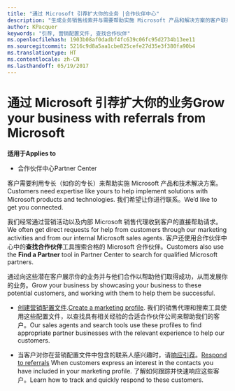 ```yaml
---
title: "通过 Microsoft 引荐扩大你的业务 |合作伙伴中心"
description: "生成业务销售线索并与需要帮助实施 Microsoft 产品和解决方案的客户联系。"
author: KPacquer
keywords: "引荐, 营销配置文件, 查找合作伙伴"
ms.openlocfilehash: 1903b08af0dadbf4fc639c06fc95d2734b13ee11
ms.sourcegitcommit: 5216c9d8a5aa1cbe825cefe27d35e3f380fa90b4
ms.translationtype: HT
ms.contentlocale: zh-CN
ms.lasthandoff: 05/19/2017
---
```

# <a name="grow-your-business-with-referrals-from-microsoft"></a><span data-ttu-id="30823-104">通过 Microsoft 引荐扩大你的业务</span><span class="sxs-lookup"><span data-stu-id="30823-104">Grow your business with referrals from Microsoft</span></span>

**<span data-ttu-id="30823-105">适用于</span><span class="sxs-lookup"><span data-stu-id="30823-105">Applies to</span></span>**

-  <span data-ttu-id="30823-106">合作伙伴中心</span><span class="sxs-lookup"><span data-stu-id="30823-106">Partner Center</span></span>

<span data-ttu-id="30823-107">客户需要利用专长（如你的专长）来帮助实施 Microsoft 产品和技术解决方案。</span><span class="sxs-lookup"><span data-stu-id="30823-107">Customers need expertise like yours to help implement solutions with Microsoft products and technologies.</span></span> <span data-ttu-id="30823-108">我们希望让你进行联系。</span><span class="sxs-lookup"><span data-stu-id="30823-108">We’d like to get you connected.</span></span>

<span data-ttu-id="30823-109">我们经常通过营销活动以及内部 Microsoft 销售代理收到客户的直接帮助请求。</span><span class="sxs-lookup"><span data-stu-id="30823-109">We often get direct requests for help from customers through our marketing activities and from our internal Microsoft sales agents.</span></span> <span data-ttu-id="30823-110">客户还使用合作伙伴中心中的**查找合作伙伴**工具搜索合格的 Microsoft 合作伙伴。</span><span class="sxs-lookup"><span data-stu-id="30823-110">Customers also use the **Find a Partner** tool in Partner Center to search for qualified Microsoft partners.</span></span> 

<span data-ttu-id="30823-111">通过向这些潜在客户展示你的业务并与他们合作以帮助他们取得成功，从而发展你的业务。</span><span class="sxs-lookup"><span data-stu-id="30823-111">Grow your business by showcasing your business to these potential customers, and working with them to help them be successful.</span></span>

*  <span data-ttu-id="30823-112">[创建营销配置文件](create-a-marketing-profile.md).</span><span class="sxs-lookup"><span data-stu-id="30823-112">[Create a marketing profile](create-a-marketing-profile.md).</span></span> <span data-ttu-id="30823-113">我们的销售代理和搜索工具使用这些配置文件，以查找具有相关经验的合适合作伙伴公司来帮助我们的客户。</span><span class="sxs-lookup"><span data-stu-id="30823-113">Our sales agents and search tools use these profiles to find appropriate partner businesses with the relevant experience to help our customers.</span></span>

*  <span data-ttu-id="30823-114">当客户对你在营销配置文件中包含的联系人感兴趣时，请[响应引荐](responding-to-referrals.md)。</span><span class="sxs-lookup"><span data-stu-id="30823-114">[Respond to referrals](responding-to-referrals.md) When customers express an interest in the contacts you have included in your marketing profile.</span></span> <span data-ttu-id="30823-115">了解如何跟踪并快速响应这些客户。</span><span class="sxs-lookup"><span data-stu-id="30823-115">Learn how to track and quickly respond to these customers.</span></span>
